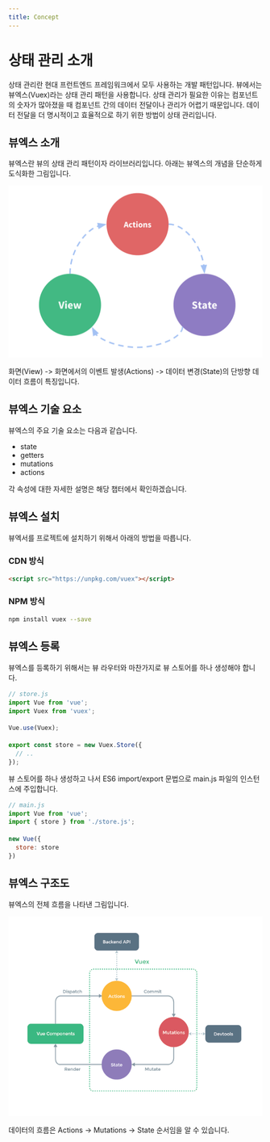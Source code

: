```yaml
---
title: Concept
---
```


# 상태 관리 소개

상태 관리란 현대 프런트엔드 프레임워크에서 모두 사용하는 개발 패턴입니다. 뷰에서는 뷰엑스(Vuex)라는 상태 관리 패턴을 사용합니다. 상태 관리가 필요한 이유는 컴포넌트의 숫자가 많아졌을 때 컴포넌트 간의 데이터 전달이나 관리가 어렵기 때문입니다. 데이터 전달을 더 명시적이고 효율적으로 하기 위한 방법이 상태 관리입니다.

## 뷰엑스 소개

뷰엑스란 뷰의 상태 관리 패턴이자 라이브러리입니다. 아래는 뷰엑스의 개념을 단순하게 도식화한 그림입니다.

![뷰엑스 컨셉](../.vuepress/public/images/vuex-concept.png)

화면(View) -> 화면에서의 이벤트 발생(Actions) -> 데이터 변경(State)의 단방향 데이터 흐름이 특징입니다.

## 뷰엑스 기술 요소

뷰엑스의 주요 기술 요소는 다음과 같습니다.

- state
- getters
- mutations
- actions

각 속성에 대한 자세한 설명은 해당 챕터에서 확인하겠습니다.

## 뷰엑스 설치

뷰엑서를 프로젝트에 설치하기 위해서 아래의 방법을 따릅니다.

### CDN 방식

```html
<script src="https://unpkg.com/vuex"></script>
```

### NPM 방식

```bash
npm install vuex --save
```

## 뷰엑스 등록

뷰엑스를 등록하기 위해서는 뷰 라우터와 마찬가지로 뷰 스토어를 하나 생성해야 합니다.

```js
// store.js
import Vue from 'vue';
import Vuex from 'vuex';

Vue.use(Vuex);

export const store = new Vuex.Store({
  // ..
});
```

뷰 스토어를 하나 생성하고 나서 ES6 import/export 문법으로 main.js 파일의 인스턴스에 주입합니다.

```js
// main.js
import Vue from 'vue';
import { store } from './store.js';

new Vue({
  store: store
})
```

## 뷰엑스 구조도

뷰엑스의 전체 흐름을 나타낸 그림입니다.

![뷰엑스 컨셉](../.vuepress/public/images/vuex-flow.png)

데이터의 흐름은 Actions -> Mutations -> State 순서임을 알 수 있습니다.